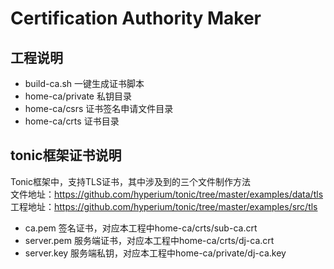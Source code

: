# Certification Authority Maker
## 工程说明
- build-ca.sh 一键生成证书脚本
- home-ca/private 私钥目录
- home-ca/csrs 证书签名申请文件目录
- home-ca/crts 证书目录

## tonic框架证书说明
Tonic框架中，支持TLS证书，其中涉及到的三个文件制作方法  
文件地址：https://github.com/hyperium/tonic/tree/master/examples/data/tls  
工程地址：https://github.com/hyperium/tonic/tree/master/examples/src/tls

- ca.pem 签名证书，对应本工程中home-ca/crts/sub-ca.crt
- server.pem 服务端证书，对应本工程中home-ca/crts/dj-ca.crt
- server.key 服务端私钥，对应本工程中home-ca/private/dj-ca.key
